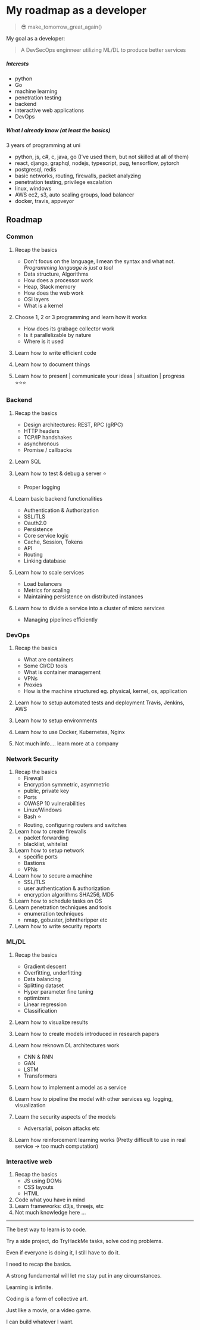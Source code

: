 # My roadmap as a developer
> :sunglasses: make_tomorrow_great_again()

My goal as a developer:
> A DevSecOps enginneer utilizing ML/DL to produce better services

##### Interests
- python
- Go
- machine learning
- penetration testing
- backend
- interactive web applications
- DevOps

##### What I already know (at least the basics)
3 years of programming at uni
- python, js, c#, c, java, go (I've used them, but not skilled at all of them)
- react, django, graphql, nodejs, typescript, pug, tensorflow, pytorch
- postgresql, redis
- basic networks, routing, firewalls, packet analyzing
- penetration testing, privilege escalation
- linux, windows
- AWS ec2, s3, auto scaling groups, load balancer
- docker, travis, appveyor

## Roadmap

### Common
1. Recap the basics
    - Don't focus on the language, I mean the syntax and what not. *Programming language is just a tool*
    - Data structure, Algorithms
    - How does a processor work
    - Heap, Stack memory
    - How does the web work
    - OSI layers
    - What is a kernel
    
2. Choose 1, 2 or 3 programming and learn how it works
    - How does its grabage collector work
    - Is it parallelizable by nature
    - Where is it used
    
3. Learn how to write efficient code

4. Learn how to document things

5. Learn how to present | communicate your ideas | situation | progress :star::star::star: 
      
### Backend
1. Recap the basics
    - Design architectures: REST, RPC (gRPC)
    - HTTP headers
    - TCP/IP handshakes
    - asynchronous
    - Promise / callbacks
    
2. Learn SQL
3. Learn how to test & debug a server :star:
    - Proper logging
4. Learn basic backend functionalities
    - Authentication & Authorization 
    - SSL/TLS
    - Oauth2.0
    - Persistence
    - Core service logic
    - Cache, Session, Tokens
    - API
    - Routing
    - Linking database
    
5. Learn how to scale services
    - Load balancers
    - Metrics for scaling
    - Maintaining persistence on distributed instances
    
6. Learn how to divide a service into a cluster of micro services
    - Managing pipelines efficiently

### DevOps
1. Recap the basics
    - What are containers
    - Some CI/CD tools
    - What is container management
    - VPNs
    - Proxies
    - How is the machine structured eg. physical, kernel, os, application
    
2. Learn how to setup automated tests and deployment Travis, Jenkins, AWS
3. Learn how to setup environments
4. Learn how to use Docker, Kubernetes, Nginx
5. Not much info.... learn more at a company

### Network Security
1. Recap the basics
    - Firewall
    - Encryption symmetric, asymmetric
    - public, private key
    - Ports
    - OWASP 10 vulnerabilities
    - Linux/Windows
    - Bash :star:
    - Routing, configuring routers and switches
2. Learn how to create firewalls
    - packet forwarding
    - blacklist, whitelist
3. Learn how to setup network
    - specific ports
    - Bastions
    - VPNs 
4. Learn how to secure a machine
    - SSL/TLS 
    - user authentication & authorization
    - encryption algorithms SHA256, MD5
5. Learn how to schedule tasks on OS
6. Learn penetration techniques and tools
    - enumeration techniques
    - nmap, gobuster, johntheripper etc
7. Learn how to write security reports
    
### ML/DL
1. Recap the basics
    - Gradient descent
    - Overfitting, underfitting
    - Data balancing
    - Splitting dataset
    - Hyper parameter fine tuning
    - optimizers
    - Linear regression
    - Classification
    
2. Learn how to visualize results
3. Learn how to create models introduced in research papers
4. Learn how reknown DL architectures work
    - CNN & RNN
    - GAN
    - LSTM
    - Transformers
5. Learn how to implement a model as a service
6. Learn how to pipeline the model with other services eg. logging, visualization
7. Learn the security aspects of the models
      - Adversarial, poison attacks etc
8. Learn how reinforcement learning works (Pretty difficult to use in real service -> too much computation)

### Interactive web
1. Recap the basics
    - JS using DOMs
    - CSS layouts
    - HTML
2. Code what you have in mind
3. Learn frameworks: d3js, threejs, etc
4. Not much knowledge here ...

***
The best way to learn is to code. 

Try a side project, do TryHackMe tasks, solve coding problems. 

Even if everyone is doing it, I still have to do it.

I need to recap the basics. 

A strong fundamental will let me stay put in any circumstances.

Learning is infinite.


Coding is a form of collective art. 

Just like a movie, or a video game.

I can build whatever I want.
